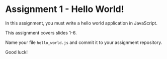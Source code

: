 # Assignment 1 - Hello World!

In this assignment, you must write a hello world application in JavaScript.

This assignment covers slides 1-6.

Name your file `hello_world.js` and commit it to your assignment repository.

Good luck!
